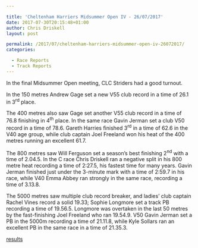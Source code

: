 ```yaml
---

title: 'Cheltenham Harriers Midsummer Open IV - 26/07/2017'
date: 2017-07-30T20:15:48+01:00
author: Chris Driskell
layout: post

permalink: /2017/07/cheltenham-harriers-midsummer-open-iv-26072017/
categories:

  - Race Reports
  - Track Reports
---
```

In the final Midsummer Open meeting, CLC Striders had a good turnout.

In the 150 metres Andrew Gage set a new V55 club record in a time of 26.1 in 3<sup>rd</sup> place.

The 400 metres also saw Gage set another V55 club record in a time of 76.8 finishing in 4<sup>th</sup> place. In the same race Gavin Jerman set a club V50 record in a time of 78.6. Gareth Harries finished 3<sup>rd</sup> in a time of 62.6 in the V40 age group, while club captain Joel Freeland won his heat of the 400 metres running an excellent 61.7.

The 800 metres saw Will Ferguson set a season’s best finishing 2<sup>nd</sup> with a time of 2.04.5. In the C race Chris Driskell ran a negative split in his 800 metre heat recording a time of 2:27.5, his fastest time for many years. Gavin Jerman finished just under the 3-minute mark with a time of 2:59.7 in his race, while V40 Emma Abbey ran strongly in the same race, recording a time of 3.13.8.

The 5000 metres saw multiple club record breaker, and ladies’ club captain Rachel Vines record a solid 19.33; Sophie Longmore set a track PB recording a time of 19.56.5. Longmore was overtaken in the last 50 metres by the fast-finishing Joel Freeland who ran 19.54.9. V50 Gavin Jerman set a PB in the 5000m recording a time of 21.11.8, while Kyle Sollars ran an excellent PB in the same race in a time of 21.35.3.

[results](https://powerof10.info/results/results.aspx?meetingid=203601&pagenum=1#800)